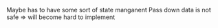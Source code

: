 Maybe has to have some sort of state manganent
Pass down data is not safe => will become hard to implement